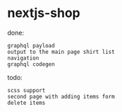 # nextjs-shop
done:

    graphql payload
    output to the main page shirt list
    navigation
    graphql codegen
    
todo:
    
    scss support
    second page with adding items form 
    delete items